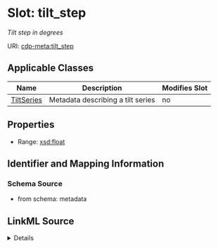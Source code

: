 # Slot: tilt_step


_Tilt step in degrees_



URI: [cdp-meta:tilt_step](metadatatilt_step)



<!-- no inheritance hierarchy -->




## Applicable Classes

| Name | Description | Modifies Slot |
| --- | --- | --- |
[TiltSeries](TiltSeries.md) | Metadata describing a tilt series |  no  |







## Properties

* Range: [xsd:float](http://www.w3.org/2001/XMLSchema#float)





## Identifier and Mapping Information







### Schema Source


* from schema: metadata




## LinkML Source

<details>
```yaml
name: tilt_step
description: Tilt step in degrees
from_schema: metadata
exact_mappings:
- cdp-common:tiltseries_tilt_step
rank: 1000
alias: tilt_step
owner: TiltSeries
domain_of:
- TiltSeries
range: float
inlined: true
inlined_as_list: true

```
</details>
